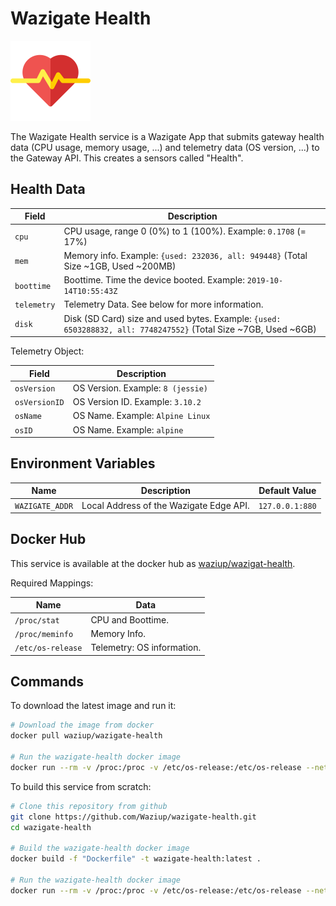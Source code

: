 # Wazigate Health

![Wazigate Health](www/icons/health.svg)

The Wazigate Health service is a Wazigate App that submits gateway health data (CPU usage, memory usage, ...) and telemetry data (OS version, ...) to the Gateway API.
This creates a sensors called "Health".

## Health Data

| Field | Description |
| --- | --- |
| `cpu` | CPU usage, range 0 (0%) to 1 (100%). Example: `0.1708` (= 17%) |
| `mem` | Memory info. Example: `{used: 232036, all: 949448}` (Total Size ~1GB, Used ~200MB) |
| `boottime` | Boottime. Time the device booted. Example: `2019-10-14T10:55:43Z` |
| `telemetry` | Telemetry Data. See below for more information. |
| `disk` | Disk (SD Card) size and used bytes. Example: `{used: 6503288832, all: 7748247552}` (Total Size ~7GB, Used ~6GB) |

Telemetry Object:

| Field | Description |
| --- | --- |
| `osVersion` | OS Version. Example: `8 (jessie)` |
| `osVersionID` | OS Version ID. Example: `3.10.2` |
| `osName` | OS Name. Example: `Alpine Linux` |
| `osID` | OS Name. Example: `alpine` |

## Environment Variables

| Name | Description | Default Value |
| --- | --- | --- |
| `WAZIGATE_ADDR` | Local Address of the Wazigate Edge API. | `127.0.0.1:880` |

## Docker Hub

This service is available at the docker hub as [waziup/wazigat-health](https://hub.docker.com/r/waziup/wazigate-health).

Required Mappings:

| Name | Data |
| --- | --- |
| `/proc/stat` | CPU and Boottime. |
| `/proc/meminfo` | Memory Info. |
| `/etc/os-release` | Telemetry: OS information. |


## Commands

To download the latest image and run it:

```bash
# Download the image from docker
docker pull waziup/wazigate-health

# Run the wazigate-health docker image
docker run --rm -v /proc:/proc -v /etc/os-release:/etc/os-release --network host -it wazigate-health:latest
```

To build this service from scratch:

```bash
# Clone this repository from github
git clone https://github.com/Waziup/wazigate-health.git
cd wazigate-health

# Build the wazigate-health docker image
docker build -f "Dockerfile" -t wazigate-health:latest .

# Run the wazigate-health docker image
docker run --rm -v /proc:/proc -v /etc/os-release:/etc/os-release --network host -it wazigate-health:latest
```
